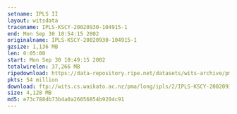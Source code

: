 ```yaml
---
setname: IPLS II
layout: witsdata
tracename: IPLS-KSCY-20020930-104915-1
end: Mon Sep 30 10:54:15 2002
originalname: IPLS-KSCY-20020930-104915-1
gzsize: 1,136 MB
len: 0:05:00
start: Mon Sep 30 10:49:15 2002
totalwirelen: 37,266 MB
ripedownload: https://data-repository.ripe.net/datasets/wits-archive/pma/long/ipls/2/IPLS-KSCY-20020930-104915-1.gz
pkts: 54 million
download: ftp://wits.cs.waikato.ac.nz/pma/long/ipls/2/IPLS-KSCY-20020930-104915-1.gz
size: 4,128 MB
md5: e73c788db73b4a0a26056854b9204c91
---
```

